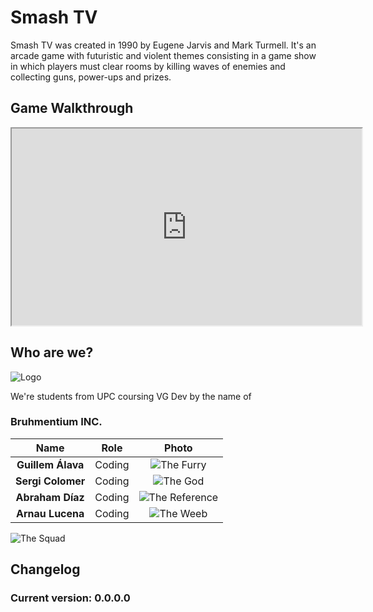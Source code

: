 # Smash TV

Smash TV was created in 1990 by Eugene Jarvis and Mark Turmell. It's an arcade game with futuristic and violent themes consisting in a game show in which players must clear rooms by killing waves of enemies and collecting guns, power-ups and prizes.

## Game Walkthrough
<iframe width="560" height="315" src="https://www.youtube.com/watch?v=ffhCBPxXaJs">
  </iframe>

## Who are we?
![Logo]()

We're students from UPC coursing VG Dev by the name of
### Bruhmentium INC.

|       Name      | Role |   Photo  |
|:---------------:|:----:|:-------------:|
|**Guillem Álava**|Coding|![The Furry]()|
|**Sergi Colomer**|Coding|![The God]()|
|**Abraham Díaz** |Coding|![The Reference]()  |
|**Arnau Lucena** |Coding|![The Weeb]()|

![The Squad]()
## Changelog
### Current version: 0.0.0.0
